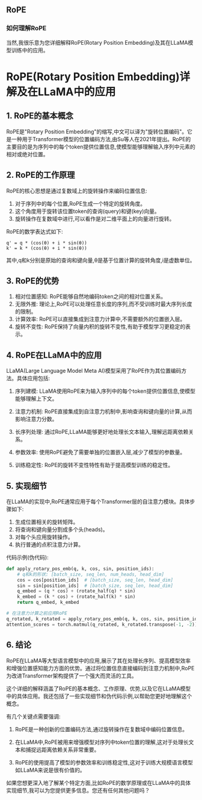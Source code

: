 ## RoPE


### 如何理解RoPE

当然,我很乐意为您详细解释RoPE(Rotary Position Embedding)及其在LLaMA模型训练中的应用。






# RoPE(Rotary Position Embedding)详解及在LLaMA中的应用

## 1. RoPE的基本概念

RoPE是"Rotary Position Embedding"的缩写,中文可以译为"旋转位置编码"。它是一种用于Transformer模型的位置编码方法,由Su等人在2021年提出。RoPE的主要目的是为序列中的每个token提供位置信息,使模型能够理解输入序列中元素的相对或绝对位置。

## 2. RoPE的工作原理

RoPE的核心思想是通过复数域上的旋转操作来编码位置信息:

1. 对于序列中的每个位置,RoPE生成一个特定的旋转角度。
2. 这个角度用于旋转该位置token的查询(query)和键(key)向量。
3. 旋转操作在复数域中进行,可以看作是对二维平面上的向量进行旋转。

RoPE的数学表达式如下:

```
q' = q * (cos(θ) + i * sin(θ))
k' = k * (cos(θ) + i * sin(θ))
```

其中,q和k分别是原始的查询和键向量,θ是基于位置计算的旋转角度,i是虚数单位。

## 3. RoPE的优势

1. 相对位置感知: RoPE能够自然地编码token之间的相对位置关系。
2. 无限外推: 理论上,RoPE可以处理任意长度的序列,而不受训练时最大序列长度的限制。
3. 计算效率: RoPE可以直接集成到注意力计算中,不需要额外的位置嵌入层。
4. 旋转不变性: RoPE保持了向量内积的旋转不变性,有助于模型学习更稳定的表示。

## 4. RoPE在LLaMA中的应用

LLaMA(Large Language Model Meta AI)模型采用了RoPE作为其位置编码方法。具体应用包括:

1. 序列建模: LLaMA使用RoPE来为输入序列中的每个token提供位置信息,使模型能够理解上下文。

2. 注意力机制: RoPE直接集成到自注意力机制中,影响查询和键向量的计算,从而影响注意力分数。

3. 长序列处理: 通过RoPE,LLaMA能够更好地处理长文本输入,理解远距离依赖关系。

4. 参数效率: 使用RoPE避免了需要单独的位置嵌入层,减少了模型的参数量。

5. 训练稳定性: RoPE的旋转不变性特性有助于提高模型训练的稳定性。

## 5. 实现细节

在LLaMA的实现中,RoPE通常应用于每个Transformer层的自注意力模块。具体步骤如下:

1. 生成位置相关的旋转矩阵。
2. 将查询和键向量分割成多个头(heads)。
3. 对每个头应用旋转操作。
4. 执行普通的点积注意力计算。

代码示例(伪代码):

```python
def apply_rotary_pos_emb(q, k, cos, sin, position_ids):
    # q和k的形状: [batch_size, seq_len, num_heads, head_dim]
    cos = cos[position_ids]  # [batch_size, seq_len, head_dim]
    sin = sin[position_ids]  # [batch_size, seq_len, head_dim]
    q_embed = (q * cos) + (rotate_half(q) * sin)
    k_embed = (k * cos) + (rotate_half(k) * sin)
    return q_embed, k_embed

# 在注意力计算之前应用RoPE
q_rotated, k_rotated = apply_rotary_pos_emb(q, k, cos, sin, position_ids)
attention_scores = torch.matmul(q_rotated, k_rotated.transpose(-1, -2))
```

## 6. 结论

RoPE在LLaMA等大型语言模型中的应用,展示了其在处理长序列、提高模型效率和增强位置感知能力方面的优势。通过将位置信息直接编码到注意力机制中,RoPE为改进Transformer架构提供了一个强大而灵活的工具。



这个详细的解释涵盖了RoPE的基本概念、工作原理、优势,以及它在LLaMA模型中的具体应用。我还包括了一些实现细节和伪代码示例,以帮助您更好地理解这个概念。

有几个关键点需要强调:

1. RoPE是一种创新的位置编码方法,通过旋转操作在复数域中编码位置信息。

2. 在LLaMA中,RoPE被用来增强模型对序列中token位置的理解,这对于处理长文本和捕捉远距离依赖关系非常重要。

3. RoPE的使用提高了模型的参数效率和训练稳定性,这对于训练大规模语言模型如LLaMA来说是很有价值的。

如果您想更深入地了解某个特定方面,比如RoPE的数学原理或在LLaMA中的具体实现细节,我可以为您提供更多信息。您还有任何其他问题吗？